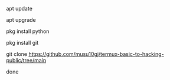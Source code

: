 apt update 

apt upgrade

pkg install python

pkg install git

git clone https://github.com/musu10gj/termux-basic-to-hacking-public/tree/main

done
